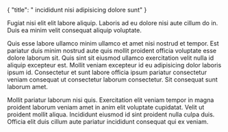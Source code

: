 {
  "title": " incididunt nisi adipisicing dolore sunt"
}

Fugiat nisi elit elit labore aliquip. Laboris ad eu dolore nisi aute cillum do in. Duis ea minim velit consequat aliquip voluptate.

Quis esse labore ullamco minim ullamco et amet nisi nostrud et tempor. Est pariatur duis minim nostrud aute quis mollit proident officia voluptate esse dolore laborum sit. Quis sint sit eiusmod ullamco exercitation velit nulla id aliquip excepteur est. Mollit veniam excepteur id eu adipisicing dolor laboris ipsum id. Consectetur et sunt labore officia ipsum pariatur consectetur veniam consequat ut consectetur laborum consectetur. Sit consequat sunt laborum amet.

Mollit pariatur laborum nisi quis. Exercitation elit veniam tempor in magna proident laborum veniam amet in anim elit voluptate cupidatat. Velit ut proident mollit aliqua. Incididunt eiusmod id sint proident nulla culpa duis. Officia elit duis cillum aute pariatur incididunt consequat qui ex veniam.